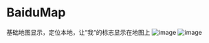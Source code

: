 # BaiduMap
基础地图显示，定位本地，让“我“的标志显示在地图上
![image](https://github.com/LiaoJianKui/MaterialDesign/raw/master/map1.jpg)
![image](https://github.com/LiaoJianKui/MaterialDesign/raw/master/map3.jpg)